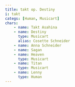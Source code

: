 ```yaml
---
title: takt op. Destiny
i: takt
categs: [Human, Musicart]
chars:
    - name: Takt Asahina
    - name: Destiny
      type: Musicart
      alias: Cosette Schneider
    - name: Anna Schneider
    - name: Sagan
    - name: Heaven
      type: Musicart
    - name: Titan
      type: Musicart
    - name: Lenny
      type: Human
---
```

